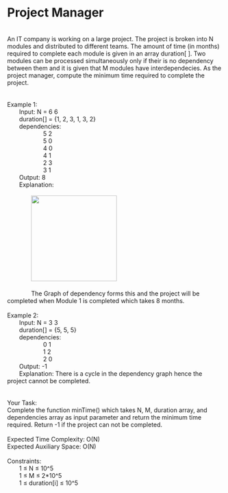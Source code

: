 <h1>Project Manager</h1>
<p><br>
An IT company is working on a large project. The project is broken into N modules and distributed to different teams. The amount of time (in months) required to complete each module is given in an array duration[ ]. Two modules can be processed simultaneously only if their is no dependency between them and it is given that M modules have interdependecies. 
As the project manager, compute the minimum time required to complete the project.<br>
<br>
<br>
Example 1:<br>
&emsp;&emsp;Input: N = 6 6<br>
&emsp;&emsp;duration[] = {1, 2, 3, 1, 3, 2}<br>
&emsp;&emsp;dependencies:<br>
&emsp;&emsp;&emsp;&emsp;&emsp;&emsp;5 2<br>
&emsp;&emsp;&emsp;&emsp;&emsp;&emsp;5 0<br>
&emsp;&emsp;&emsp;&emsp;&emsp;&emsp;4 0<br>
&emsp;&emsp;&emsp;&emsp;&emsp;&emsp;4 1<br>
&emsp;&emsp;&emsp;&emsp;&emsp;&emsp;2 3<br>
&emsp;&emsp;&emsp;&emsp;&emsp;&emsp;3 1<br>
&emsp;&emsp;Output: 8<br>
&emsp;&emsp;Explanation:<br>
<br>
&emsp;&emsp;&emsp;&emsp;<img src="https://media.geeksforgeeks.org/wp-content/cdn-uploads/graph.png" height="200"><br>
<br>
&emsp;&emsp;&emsp;&emsp;The Graph of dependency forms this and the project will be completed when Module 1 is completed which takes 8 months.<br>
<br>
Example 2:<br>
&emsp;&emsp;Input: N = 3 3<br>
&emsp;&emsp;duration[] = {5, 5, 5}<br>
&emsp;&emsp;dependencies:<br>
&emsp;&emsp;&emsp;&emsp;&emsp;&emsp;0 1<br>
&emsp;&emsp;&emsp;&emsp;&emsp;&emsp;1 2<br>
&emsp;&emsp;&emsp;&emsp;&emsp;&emsp;2 0<br>
&emsp;&emsp;Output: -1<br>
&emsp;&emsp;Explanation: There is a cycle in the dependency graph hence the project cannot be completed.<br>
<br>
<br>
Your Task:<br>
Complete the function minTime() which takes N, M, duration array, and dependencies array as input parameter and return the minimum time required. Return -1 if the project can not be completed. <br>
<br>
Expected Time Complexity: O(N)<br>
Expected Auxiliary Space: O(N)<br>
<br>
Constraints:<br>
&emsp;&emsp;1 ≤ N ≤ 10^5<br>
&emsp;&emsp;1 ≤ M ≤ 2*10^5<br>
&emsp;&emsp;1 ≤ duration[i] ≤ 10^5<br>
<br></p>
